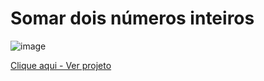 <h1>Somar dois números inteiros</h1>

![image](https://github.com/RenataVerasVenturim/somarnumerosinteiros/assets/129551549/5c31b4ca-687d-4ba4-b9a1-24f7c1785640)

<a href="https://renataverasventurim.github.io/firstprojectjs/">Clique aqui - Ver projeto</a>

